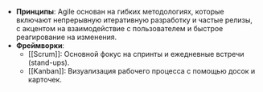 - **Принципы**: Agile основан на гибких методологиях, которые включают непрерывную итеративную разработку и частые релизы, с акцентом на взаимодействие с пользователем и быстрое реагирование на изменения.
- **Фреймворки**:
    - [[Scrum]]: Основной фокус на спринты и ежедневные встречи (stand-ups).
    - [[Kanban]]: Визуализация рабочего процесса с помощью досок и карточек.